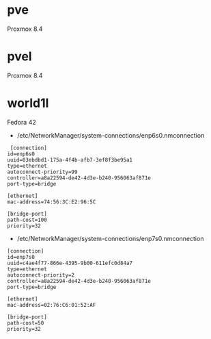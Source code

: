 # pve
Proxmox 8.4

# pvel
Proxmox 8.4 

# world1l
Fedora 42
 - /etc/NetworkManager/system-connections/enp6s0.nmconnection
```text
 [connection]
id=enp6s0
uuid=03ebdbd1-175a-4f4b-afb7-3ef8f3be95a1
type=ethernet
autoconnect-priority=99
controller=a8a22594-de42-4d3e-b240-956063af871e
port-type=bridge

[ethernet]
mac-address=74:56:3C:E2:96:5C

[bridge-port]
path-cost=100
priority=32
```

- /etc/NetworkManager/system-connections/enp7s0.nmconnection
```text
[connection]
id=enp7s0
uuid=c4ae4f77-866e-4395-9b00-611efc0d84a7
type=ethernet
autoconnect-priority=2
controller=a8a22594-de42-4d3e-b240-956063af871e
port-type=bridge

[ethernet]
mac-address=02:76:C6:01:52:AF

[bridge-port]
path-cost=50
priority=32
```